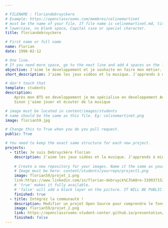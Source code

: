 ```yaml
---

# FILENAME : floriandebruyckere
# Example: https://openclassrooms.com/membres/celinemartinet
# must be the name of your file. If file name is celinemartinet.md, title is celinemartinet.
# lowercase, no blank space, Capital case or special character.
title: floriandebruyckere

# First name or full name
name: Florian
date: 1996-02-12

# One line.
# If you need more space, go to the next line and add 4 spaces on the left, as in 'description'.
objective: J'aime le developpement et je souhaite en faire mon métier.
short_description: J'aime les jeux vidéos et la musique. J'apprends à mieux coder pour avoir un travail.

# don't touch that
template: students
description:
    Après mon BTS en developpement je me spécialise en developpement Android. 
    Sinon j'aime jouer et écouter de la musique

# image must be located in content/images/students
# name should be the same as this file. Eg: celinemartinet.png
image: florian59.jpg

# Change this to True when you do you pull request.
public: True

# You need to keep the exact same structure for each new project.
projects:
  - title: Je suis Debruyckère Florian
    description: J'aime les jeux vidéos et la musique. J'apprends à mieux coder pour avoir un travail. 
    
    # Create a new repository for your images. Name it the same as your nickname and profile picture.
    # Image must be here: content/students/yourrepo/project1.png
    image: florian59/projet_1.png
    link:https://www.linkedin.com/in/florian-debruyck%C3%A8re-310937152/
    # 'true' makes it fully available.
    # 'false' will add a black layer on the picture. IT WILL BE PUBLIC!
    finished: true
  - title: Intégrez la communauté !
    description: Modifier un projet Open Source pour comprendre le fonctionnement de Git, de Github et des pull requests. 
    image: florian59/projet_2.png
    link: https://openclassrooms-student-center.github.io/presentation/students/ratus.html
    finished: false
---
```

